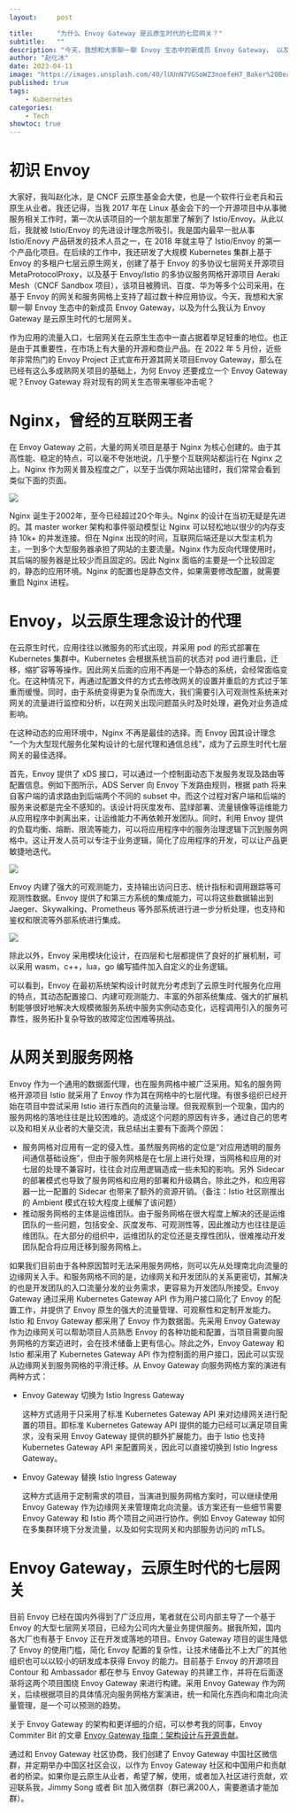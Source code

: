 ```yaml
---
layout:     post

title:      "为什么 Envoy Gateway 是云原生时代的七层网关？"
subtitle:   ""
description: "今天，我想和大家聊一聊 Envoy 生态中的新成员 Envoy Gateway， 以及为什么我认为 Envoy Gateway 是云原生时代的七层网关。"
author: "赵化冰"
date: 2023-04-11
image: "https://images.unsplash.com/40/lUUnN7VGSoWZ3noefeH7_Baker%20Beach-12.jpg?ixlib=rb-4.0.3&ixid=MnwxMjA3fDB8MHxwaG90by1wYWdlfHx8fGVufDB8fHx8&auto=format&fit=crop&w=2070&q=80"
published: true
tags:
    - Kubernetes
categories:
    - Tech
showtoc: true
---
```


# 初识 Envoy

大家好，我叫赵化冰，是 CNCF 云原生基金会大使，也是一个软件行业老兵和云原生从业者。我还记得，当我 2017 年在 Linux 基金会下的一个开源项目中从事微服务相关工作时，第一次从该项目的一个朋友那里了解到了 Istio/Envoy。从此以后，我就被 Istio/Envoy 的先进设计理念所吸引。我是国内最早一批从事 Istio/Enovy 产品研发的技术人员之一，在 2018 年就主导了 Istio/Envoy 的第一个产品化项目。在后续的工作中，我还研发了大规模 Kubernetes 集群上基于 Envoy 的多租户七层云原生网关，创建了基于 Envoy 的多协议七层网关开源项目 MetaProtocolProxy，以及基于 Envoy/Istio 的多协议服务网格开源项目 Aeraki Mesh（CNCF Sandbox 项目），该项目被腾讯、百度、华为等多个公司采用，在基于 Envoy 的网关和服务网格上支持了超过数十种应用协议。今天，我想和大家聊一聊 Envoy 生态中的新成员 Envoy Gateway，以及为什么我认为 Envoy Gateway 是云原生时代的七层网关。

作为应用的流量入口，七层网关在云原生生态中一直占据着举足轻重的地位。也正是由于其重要性，在市场上有大量的开源和商业产品。在 2022 年 5 月份，近些年非常热门的 Envoy Project 正式宣布开源其网关项目Envoy Gateway，那么在已经有这么多成熟网关项目的基础上，为何 Envoy 还要成立一个 Envoy Gateway 呢？Envoy Gateway 将对现有的网关生态带来哪些冲击呢？

# Nginx，曾经的互联网王者

在 Envoy Gateway 之前，大量的网关项目是基于 Nginx 为核心创建的。由于其高性能、稳定的特点，可以毫不夸张地说，几乎整个互联网站都运行在 Nginx 之上。Nginx 作为网关普及程度之广，以至于当偶尔网站出错时，我们常常会看到类似下面的页面。

![](/img/2023-04-11-why-eg-is-the-gateway-in-cloud-native-era/640.png)

Nginx 诞生于2002年，至今已经超过20个年头。Nginx 的设计在当初无疑是先进的。其 master worker 架构和事件驱动模型让 Nginx 可以轻松地以很少的内存支持 10k+ 的并发连接。但在 Nginx 出现的时间，互联网后端还是以大型主机为主，一到多个大型服务器承担了网站的主要流量。Nginx 作为反向代理使用时，其后端的服务器是比较少而且固定的。因此 Nginx 面临的主要是一个比较固定的，静态的应用环境。Nginx 的配置也是静态文件，如果需要修改配置，就需要重启 Nginx 进程。

# Envoy，以云原生理念设计的代理

在云原生时代，应用往往以微服务的形式出现，并采用 pod 的形式部署在 Kubernetes 集群中。Kubernetes 会根据系统当前的状态对 pod 进行重启，迁移，缩扩容等等操作。因此网关后面的应用不再是一个静态的系统，会经常面临变化。在这种情况下，再通过配置文件的方式去修改网关的设置并重启的方式过于笨重而缓慢。同时，由于系统变得更为复杂而庞大，我们需要引入可观测性系统来对网关的流量进行监控和分析，以在网关出现问题苗头时及时处理，避免对业务造成影响。

在这种动态的应用环境中，Nginx 不再是最佳的选择。而 Envoy 因其设计理念 “一个为大型现代服务化架构设计的七层代理和通信总线”，成为了云原生时代七层网关的最佳选择。

首先，Envoy 提供了 xDS 接口，可以通过一个控制面动态下发服务发现及路由等配置信息。例如下图所示，ADS Server 向 Envoy 下发路由规则，根据 path 将来自客户端的请求路由到后端两个不同的 subset 中。而这个过程对客户端和后端的服务来说都是完全不感知的。该设计将灰度发布、蓝绿部署、流量镜像等运维能力从应用程序中剥离出来，让运维能力不再依赖开发团队。同时，利用 Envoy 提供的负载均衡、熔断、限流等能力，可以将应用程序中的服务治理逻辑下沉到服务网格中。这让开发人员可以专注于业务逻辑，简化了应用程序的开发，可以让产品更敏捷地迭代。

![](/img/2023-04-11-why-eg-is-the-gateway-in-cloud-native-era/641.png)

Envoy 内建了强大的可观测能力，支持输出访问日志、统计指标和调用跟踪等可观测性数据。Envoy 提供了和第三方系统的集成能力，可以将这些数据输出到 Jaeger、Skywalking、Prometheus 等外部系统进行进一步分析处理，也支持和鉴权和限流等外部系统进行集成。

![](/img/2023-04-11-why-eg-is-the-gateway-in-cloud-native-era/642.png)

除此以外，Envoy 采用模块化设计，在四层和七层都提供了良好的扩展机制，可以采用 wasm，c++，lua，go 编写插件加入自定义的业务逻辑。

可以看到，Envoy 在最初系统架构设计时就充分考虑到了云原生时代服务化应用的特点，其动态配置接口、内建可观测能力、丰富的外部系统集成、强大的扩展机制能够很好地解决大规模微服务系统中服务实例动态变化，远程调用引入的服务可靠性，服务拓扑复杂导致的故障定位困难等挑战。

# 从网关到服务网格

Envoy 作为一个通用的数据面代理，也在服务网格中被广泛采用。知名的服务网格开源项目 Istio 就采用了 Envoy 作为其在网格中的七层代理。有很多组织已经开始在项目中尝试采用 Istio 进行东西向的流量治理。但我观察到一个现象，国内的服务网格的落地往往是比较困难的。造成这个问题的原因有许多，通过自己的思考以及和相关从业者的大量交流，我总结出主要有下面两个原因：
* 服务网格对应用有一定的侵入性。虽然服务网格的定位是“对应用透明的服务间通信基础设施”，但由于服务网格是在七层上进行处理，当网格和应用的对七层的处理不兼容时，往往会对应用逻辑造成一些未知的影响。另外 Sidecar 的部署模式也导致了服务网格和应用的部署和升级耦合。除此之外，和应用容器一比一配置的 Sidecar 也带来了额外的资源开销。（备注：Istio 社区刚推出的 Ambient 模式在较大程度上缓解了该问题）
* 推动服务网格的主体是运维团队。由于服务网格在很大程度上解决的还是运维团队的一些问题，包括安全、灰度发布、可观测性等，因此推动方也往往是运维团队。在大部分的组织中，运维团队的定位还是支撑性团队，很难推动开发团队配合将应用迁移到服务网格上。

如果我们目前由于各种原因暂时无法采用服务网格，则可以先从处理南北向流量的边缘网关入手。和服务网格不同的是，边缘网关和开发团队的关系更密切，其解决的也是开发团队的入口流量分发的业务需求，更容易为开发团队所接受。Envoy Gateway 通过采用 Kubernetes Gateway API 作为用户接口简化了 Envoy 的配置工作，并提供了 Envoy 原生的强大的流量管理、可观察性和定制开发能力。Istio 和 Envoy Gateway 都采用了 Envoy 作为数据面。先采用 Envoy Gateway 作为边缘网关可以帮助项目人员熟悉 Envoy 的各种功能和配置，当项目需要向服务网格的方案迈进时，会在技术储备上更有信心。除此之外，Envoy Gateway 和 Istio 都采用了 Kubernetes Gateway API 作为控制面的用户接口，因此可以实现从边缘网关到服务网格的平滑迁移。从 Envoy Gateway 向服务网格方案的演进有两种方式：
* Envoy Gateway 切换为 Istio Ingress Gateway
  
  这种方式适用于只采用了标准 Kubernetes Gateway API 来对边缘网关进行配置的项目。即标准 Kubernetes Gateway API 提供的能力已经可以满足项目需求，没有采用 Envoy Gateway 提供的额外扩展能力。由于 Istio 也支持 Kubernetes Gateway API 来配置网关，因此可以直接切换到 Istio Ingress Gateway。
* Envoy Gateway 替换 Istio Ingress Gateway

  这种方式适用于定制需求的项目，当演进到服务网格方案时，可以继续使用 Envoy Gateway 作为边缘网关来管理南北向流量。该方案还有一些细节需要 Envoy Gateway 和 Istio 两个项目之间进行协作。例如 Envoy Gateway 如何在多集群环境下分发流量，以及如何实现网关和内部服务访问的 mTLS。

# Envoy Gateway，云原生时代的七层网关

目前 Envoy 已经在国内外得到了广泛应用，笔者就在公司内部主导了一个基于 Envoy 的大型七层网关项目，已经为公司内大量业务提供服务。据我所知，国内各大厂也有基于 Envoy 正在开发或落地的项目。Envoy Gateway 项目的诞生降低了 Envoy 的使用门槛，简化 Envoy 配置的复杂性，让技术储备比不上大厂的其他组织也可以以较小的研发成本获得 Envoy 的能力。目前基于 Envoy 的开源项目 Contour 和 Ambassador 都在参与 Envoy Gateway 的共建工作，并将在后面逐渐将这两个项目围绕 Envoy Gateway 来进行构建。采用 Envoy Gateway 作为网关，后续根据项目的具体情况向服务网格方案演进，统一和简化东西向和南北向流量管理，是一个可以预测的趋势。

关于 Envoy Gateway 的架构和更详细的介绍，可以参考我的同事，Envoy Commiter  Bit 的文章 [Envoy Gateway 指南：架构设计与开源贡献](https://mp.weixin.qq.com/s/XPgP47eb40JJD96cN_gyWQ)。

通过和 Envoy Gateway 社区协商，我们创建了 Envoy Gateway 中国社区微信群，并定期举办中国区社区会议，以作为 Envoy Gateway 社区和中国用户和贡献者的桥梁。如果你是云原生从业者，希望了解，使用，或者加入社区进行贡献，欢迎联系我，Jimmy Song 或者 Bit 加入微信群（群已满200人，需要邀请才能加群）。